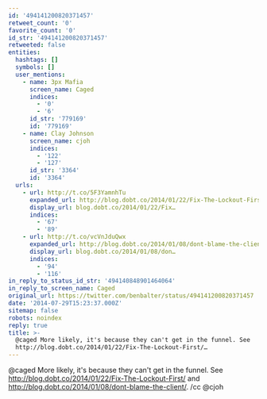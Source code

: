 ```yaml
---
id: '494141200820371457'
retweet_count: '0'
favorite_count: '0'
id_str: '494141200820371457'
retweeted: false
entities:
  hashtags: []
  symbols: []
  user_mentions:
    - name: 3px Mafia
      screen_name: Caged
      indices:
        - '0'
        - '6'
      id_str: '779169'
      id: '779169'
    - name: Clay Johnson
      screen_name: cjoh
      indices:
        - '122'
        - '127'
      id_str: '3364'
      id: '3364'
  urls:
    - url: http://t.co/5F3YamnhTu
      expanded_url: http://blog.dobt.co/2014/01/22/Fix-The-Lockout-First/
      display_url: blog.dobt.co/2014/01/22/Fix…
      indices:
        - '67'
        - '89'
    - url: http://t.co/vcVnJduQwx
      expanded_url: http://blog.dobt.co/2014/01/08/dont-blame-the-client/
      display_url: blog.dobt.co/2014/01/08/don…
      indices:
        - '94'
        - '116'
in_reply_to_status_id_str: '494140848901464064'
in_reply_to_screen_name: Caged
original_url: https://twitter.com/benbalter/status/494141200820371457
date: '2014-07-29T15:23:37.000Z'
sitemap: false
robots: noindex
reply: true
title: >-
  @caged More likely, it's because they can't get in the funnel. See
  http://blog.dobt.co/2014/01/22/Fix-The-Lockout-First/…
---
```


@caged More likely, it's because they can't get in the funnel. See http://blog.dobt.co/2014/01/22/Fix-The-Lockout-First/ and http://blog.dobt.co/2014/01/08/dont-blame-the-client/. /cc @cjoh